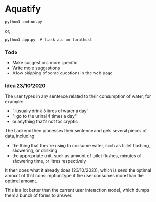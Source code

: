 # Aquatify
    python3 cmdrun.py
or,

    python3 app.py  # flask app on localhost

### Todo
- Make suggestions more specific
- Write more suggestions
- Allow skipping of some questions in the web page

### Idea 23/10/2020
The user types in any sentence related to their consumption of water,
for example:
- "I usually drink 3 litres of water a day"
- "i go to the urinal 4 times a day"
- or anything that's not too cryptic.

The backend then processes their sentence and gets several pieces of data, including:
- the thing that they're using to consume water, such as toilet flushing, showering, or drinking
- the appropriate unit, such as amount of toilet flushes, minutes of showering time, or litres respectively

It then does what it already does (23/10/2020), which is send the optimal amount of that consumption
type if the user consumes more than the optimal amount.

This is a lot better than the current user interaction model, which dumps them a bunch of forms to answer.